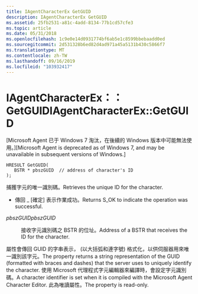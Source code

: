 ```yaml
---
title: IAgentCharacterEx GetGUID
description: IAgentCharacterEx GetGUID
ms.assetid: 25fb2531-a81c-4add-8134-77b1cd57cfe3
ms.topic: article
ms.date: 05/31/2018
ms.openlocfilehash: 1c9e0e14d0931774bf6ab5e1c8599bbebaadd0ed
ms.sourcegitcommit: 2d531328b6ed82d4ad971a45a5131b430c5866f7
ms.translationtype: MT
ms.contentlocale: zh-TW
ms.lasthandoff: 09/16/2019
ms.locfileid: "103932417"
---
```

# <a name="iagentcharacterexgetguid"></a><span data-ttu-id="a6d42-103">IAgentCharacterEx：： GetGUID</span><span class="sxs-lookup"><span data-stu-id="a6d42-103">IAgentCharacterEx::GetGUID</span></span>

<span data-ttu-id="a6d42-104">\[Microsoft Agent 已于 Windows 7 淘汰，在後續的 Windows 版本中可能無法使用。\]</span><span class="sxs-lookup"><span data-stu-id="a6d42-104">\[Microsoft Agent is deprecated as of Windows 7, and may be unavailable in subsequent versions of Windows.\]</span></span>

``` syntax
HRESULT GetGUID(
   BSTR * pbszGUID  // address of character's ID
);
```

<span data-ttu-id="a6d42-105">捕獲字元的唯一識別碼。</span><span class="sxs-lookup"><span data-stu-id="a6d42-105">Retrieves the unique ID for the character.</span></span>

-   <span data-ttu-id="a6d42-106">傳回 \_ [確定] 表示作業成功。</span><span class="sxs-lookup"><span data-stu-id="a6d42-106">Returns S\_OK to indicate the operation was successful.</span></span>

<dl> <dt>

<span data-ttu-id="a6d42-107"><span id="pbszGUID"></span><span id="pbszguid"></span><span id="PBSZGUID"></span>*pbszGUID*</span><span class="sxs-lookup"><span data-stu-id="a6d42-107"><span id="pbszGUID"></span><span id="pbszguid"></span><span id="PBSZGUID"></span>*pbszGUID*</span></span>
</dt> <dd>

<span data-ttu-id="a6d42-108">接收字元識別碼之 BSTR 的位址。</span><span class="sxs-lookup"><span data-stu-id="a6d42-108">Address of a BSTR that receives the ID for the character.</span></span>

</dd> </dl>

<span data-ttu-id="a6d42-109">屬性會傳回 GUID 的字串表示， (以大括弧和連字號) 格式化，以供伺服器用來唯一識別該字元。</span><span class="sxs-lookup"><span data-stu-id="a6d42-109">The property returns a string representation of the GUID (formatted with braces and dashes) that the server uses to uniquely identify the character.</span></span> <span data-ttu-id="a6d42-110">使用 Microsoft 代理程式字元編輯器來編譯時，會設定字元識別碼。</span><span class="sxs-lookup"><span data-stu-id="a6d42-110">A character identifier is set when it is compiled with the Microsoft Agent Character Editor.</span></span> <span data-ttu-id="a6d42-111">此為唯讀屬性。</span><span class="sxs-lookup"><span data-stu-id="a6d42-111">The property is read-only.</span></span>

 

 




